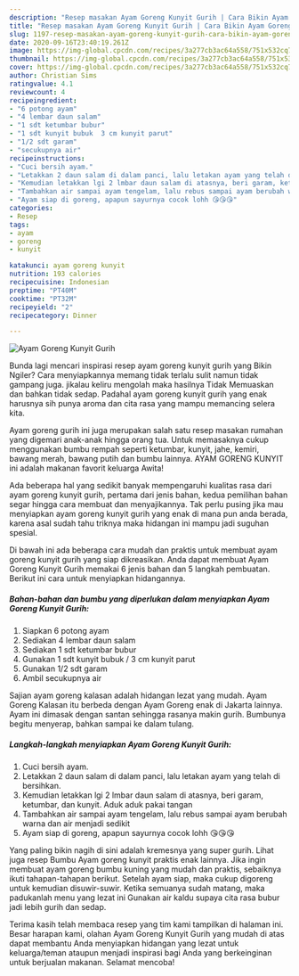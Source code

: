 ```yaml
---
description: "Resep masakan Ayam Goreng Kunyit Gurih | Cara Bikin Ayam Goreng Kunyit Gurih Yang Bikin Ngiler"
title: "Resep masakan Ayam Goreng Kunyit Gurih | Cara Bikin Ayam Goreng Kunyit Gurih Yang Bikin Ngiler"
slug: 1197-resep-masakan-ayam-goreng-kunyit-gurih-cara-bikin-ayam-goreng-kunyit-gurih-yang-bikin-ngiler
date: 2020-09-16T23:40:19.261Z
image: https://img-global.cpcdn.com/recipes/3a277cb3ac64a558/751x532cq70/ayam-goreng-kunyit-gurih-foto-resep-utama.jpg
thumbnail: https://img-global.cpcdn.com/recipes/3a277cb3ac64a558/751x532cq70/ayam-goreng-kunyit-gurih-foto-resep-utama.jpg
cover: https://img-global.cpcdn.com/recipes/3a277cb3ac64a558/751x532cq70/ayam-goreng-kunyit-gurih-foto-resep-utama.jpg
author: Christian Sims
ratingvalue: 4.1
reviewcount: 4
recipeingredient:
- "6 potong ayam"
- "4 lembar daun salam"
- "1 sdt ketumbar bubur"
- "1 sdt kunyit bubuk  3 cm kunyit parut"
- "1/2 sdt garam"
- "secukupnya air"
recipeinstructions:
- "Cuci bersih ayam."
- "Letakkan 2 daun salam di dalam panci, lalu letakan ayam yang telah di bersihkan."
- "Kemudian letakkan lgi 2 lmbar daun salam di atasnya, beri garam, ketumbar, dan kunyit. Aduk aduk pakai tangan"
- "Tambahkan air sampai ayam tengelam, lalu rebus sampai ayam berubah warna dan air menjadi sedikit"
- "Ayam siap di goreng, apapun sayurnya cocok lohh 😘😘😘"
categories:
- Resep
tags:
- ayam
- goreng
- kunyit

katakunci: ayam goreng kunyit 
nutrition: 193 calories
recipecuisine: Indonesian
preptime: "PT40M"
cooktime: "PT32M"
recipeyield: "2"
recipecategory: Dinner

---
```



![Ayam Goreng Kunyit Gurih](https://img-global.cpcdn.com/recipes/3a277cb3ac64a558/751x532cq70/ayam-goreng-kunyit-gurih-foto-resep-utama.jpg)

Bunda lagi mencari inspirasi resep ayam goreng kunyit gurih yang Bikin Ngiler? Cara menyiapkannya memang tidak terlalu sulit namun tidak gampang juga. jikalau keliru mengolah maka hasilnya Tidak Memuaskan dan bahkan tidak sedap. Padahal ayam goreng kunyit gurih yang enak harusnya sih punya aroma dan cita rasa yang mampu memancing selera kita.

Ayam goreng gurih ini juga merupakan salah satu resep masakan rumahan yang digemari anak-anak hingga orang tua. Untuk memasaknya cukup menggunakan bumbu rempah seperti ketumbar, kunyit, jahe, kemiri, bawang merah, bawang putih dan bumbu lainnya. AYAM GORENG KUNYIT ini adalah makanan favorit keluarga Awita!

Ada beberapa hal yang sedikit banyak mempengaruhi kualitas rasa dari ayam goreng kunyit gurih, pertama dari jenis bahan, kedua pemilihan bahan segar hingga cara membuat dan menyajikannya. Tak perlu pusing jika mau menyiapkan ayam goreng kunyit gurih yang enak di mana pun anda berada, karena asal sudah tahu triknya maka hidangan ini mampu jadi suguhan spesial.


Di bawah ini ada beberapa cara mudah dan praktis untuk membuat ayam goreng kunyit gurih yang siap dikreasikan. Anda dapat membuat Ayam Goreng Kunyit Gurih memakai 6 jenis bahan dan 5 langkah pembuatan. Berikut ini cara untuk menyiapkan hidangannya.

<!--inarticleads1-->

##### Bahan-bahan dan bumbu yang diperlukan dalam menyiapkan Ayam Goreng Kunyit Gurih:

1. Siapkan 6 potong ayam
1. Sediakan 4 lembar daun salam
1. Sediakan 1 sdt ketumbar bubur
1. Gunakan 1 sdt kunyit bubuk / 3 cm kunyit parut
1. Gunakan 1/2 sdt garam
1. Ambil secukupnya air


Sajian ayam goreng kalasan adalah hidangan lezat yang mudah. Ayam Goreng Kalasan itu berbeda dengan Ayam Goreng enak di Jakarta lainnya. Ayam ini dimasak dengan santan sehingga rasanya makin gurih. Bumbunya begitu menyerap, bahkan sampai ke dalam tulang. 

<!--inarticleads2-->

##### Langkah-langkah menyiapkan Ayam Goreng Kunyit Gurih:

1. Cuci bersih ayam.
1. Letakkan 2 daun salam di dalam panci, lalu letakan ayam yang telah di bersihkan.
1. Kemudian letakkan lgi 2 lmbar daun salam di atasnya, beri garam, ketumbar, dan kunyit. Aduk aduk pakai tangan
1. Tambahkan air sampai ayam tengelam, lalu rebus sampai ayam berubah warna dan air menjadi sedikit
1. Ayam siap di goreng, apapun sayurnya cocok lohh 😘😘😘


Yang paling bikin nagih di sini adalah kremesnya yang super gurih. Lihat juga resep Bumbu Ayam goreng kunyit praktis enak lainnya. Jika ingin membuat ayam goreng bumbu kuning yang mudah dan praktis, sebaiknya ikuti tahapan-tahapan berikut. Setelah ayam siap, maka cukup digoreng untuk kemudian disuwir-suwir. Ketika semuanya sudah matang, maka padukanlah menu yang lezat ini Gunakan air kaldu supaya cita rasa bubur jadi lebih gurih dan sedap. 

Terima kasih telah membaca resep yang tim kami tampilkan di halaman ini. Besar harapan kami, olahan Ayam Goreng Kunyit Gurih yang mudah di atas dapat membantu Anda menyiapkan hidangan yang lezat untuk keluarga/teman ataupun menjadi inspirasi bagi Anda yang berkeinginan untuk berjualan makanan. Selamat mencoba!
